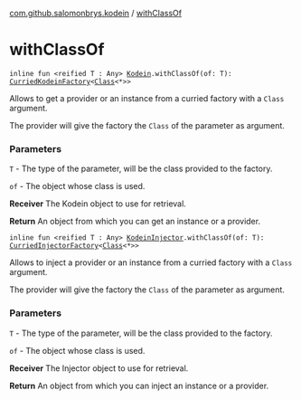 [com.github.salomonbrys.kodein](index.md) / [withClassOf](.)

# withClassOf

`inline fun <reified T : Any> `[`Kodein`](-kodein/index.md)`.withClassOf(of: T): `[`CurriedKodeinFactory`](-curried-kodein-factory/index.md)`<`[`Class`](http://docs.oracle.com/javase/6/docs/api/java/lang/Class.html)`<*>>`

Allows to get a provider or an instance from a curried factory with a `Class` argument.

The provider will give the factory the `Class` of the parameter as argument.

### Parameters

`T` - The type of the parameter, will be the class provided to the factory.

`of` - The object whose class is used.

**Receiver**
The Kodein object to use for retrieval.

**Return**
An object from which you can get an instance or a provider.

`inline fun <reified T : Any> `[`KodeinInjector`](-kodein-injector/index.md)`.withClassOf(of: T): `[`CurriedInjectorFactory`](-curried-injector-factory/index.md)`<`[`Class`](http://docs.oracle.com/javase/6/docs/api/java/lang/Class.html)`<*>>`

Allows to inject a provider or an instance from a curried factory with a `Class` argument.

The provider will give the factory the `Class` of the parameter as argument.

### Parameters

`T` - The type of the parameter, will be the class provided to the factory.

`of` - The object whose class is used.

**Receiver**
The Injector object to use for retrieval.

**Return**
An object from which you can inject an instance or a provider.


